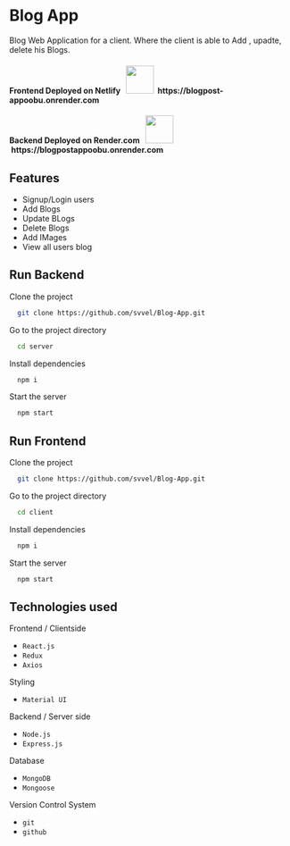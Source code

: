 # Blog App

Blog Web Application for a client. Where the client is able to Add , upadte, delete his Blogs. 

<h4 align="left">
  Frontend Deployed on Netlify &#160; <img src="https://media.giphy.com/media/FbUuPsOW3oOCdAHexF/giphy.gif" width="50"> &#160;https://blogpost-appoobu.onrender.com 
</h4>

<h4 align="left">
  Backend Deployed on Render.com &#160; <img src="https://media.giphy.com/media/FbUuPsOW3oOCdAHexF/giphy.gif" width="50"> &#160;https://blogpostappoobu.onrender.com
</h4>

## Features
- Signup/Login users
- Add Blogs
- Update BLogs
- Delete Blogs
- Add IMages
- View all users blog

## Run Backend

Clone the project

```bash
  git clone https://github.com/svvel/Blog-App.git
```

Go to the project directory

```bash
  cd server
```

Install dependencies

```bash
  npm i
```

Start the server

```bash
  npm start
```


## Run Frontend 

Clone the project

```bash
  git clone https://github.com/svvel/Blog-App.git
```

Go to the project directory

```bash
  cd client
```

Install dependencies

```bash
  npm i
```

Start the server

```bash
  npm start
```

## Technologies used

 Frontend / Clientside
  
 -  `React.js`
 -  `Redux`
 -  `Axios`

 Styling
 -  `Material UI`

 Backend / Server side 
   -  `Node.js` 
   -  `Express.js` 

Database
  -  `MongoDB`
  -  `Mongoose`
  
Version Control System
  -  `git`
  -  `github`
